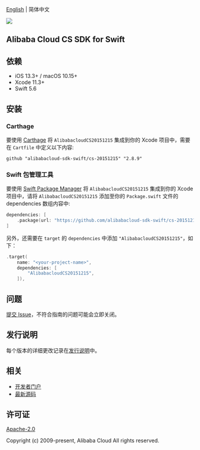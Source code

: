 [English](README.md) | 简体中文

![](https://aliyunsdk-pages.alicdn.com/icons/AlibabaCloud.svg)

## Alibaba Cloud CS SDK for Swift

## 依赖

- iOS 13.3+ / macOS 10.15+
- Xcode 11.3+
- Swift 5.6

## 安装

### Carthage

要使用 [Carthage](https://github.com/Carthage/Carthage) 将 `AlibabacloudCS20151215` 集成到你的 Xcode 项目中，需要在 `Cartfile` 中定义以下内容:

```ogdl
github "alibabacloud-sdk-swift/cs-20151215" "2.8.9"
```

### Swift 包管理工具

要使用 [Swift Package Manager](https://swift.org/package-manager/) 将 `AlibabacloudCS20151215` 集成到你的 Xcode 项目中，请将 `AlibabacloudCS20151215` 添加至你的 `Package.swift` 文件的 dependencies 数组内容中:

```swift
dependencies: [
    .package(url: "https://github.com/alibabacloud-sdk-swift/cs-20151215.git", from: "2.8.9")
]
```

另外，还需要在 `target` 的 `dependencies` 中添加 `"AlibabacloudCS20151215"`，如下：

```swift
.target(
    name: "<your-project-name>",
    dependencies: [
        "AlibabacloudCS20151215",
    ]),
```

## 问题

[提交 Issue](https://github.com/alibabacloud-sdk-swift/cs-20151215/issues/new)，不符合指南的问题可能会立即关闭。

## 发行说明

每个版本的详细更改记录在[发行说明](./ChangeLog.txt)中。

## 相关

* [开发者门户](https://next.api.aliyun.com/home)
* [最新源码](https://github.com/alibabacloud-sdk-swift/cs-20151215)

## 许可证

[Apache-2.0](http://www.apache.org/licenses/LICENSE-2.0)

Copyright (c) 2009-present, Alibaba Cloud All rights reserved.
